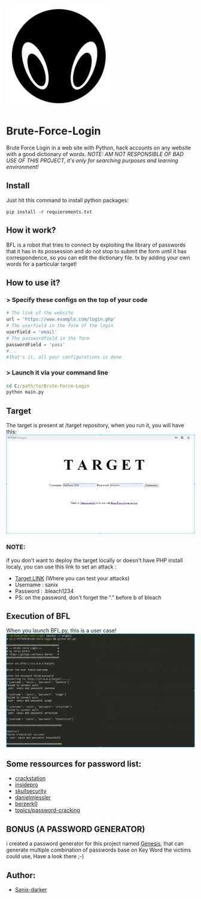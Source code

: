 <img src="images/logo.png"/>

# Brute-Force-Login

Brute Force Login in a web site with Python, hack accounts on any website with a good dictionary of words.
*NOTE: AM NOT RESPONSIBLE OF BAD USE OF THIS PROJECT, it's only for searching purposes and learning environment!*

## Install

Just hit this command to install python packages:
```shell
pip install -r requierements.txt
```

## How it work?
BFL is a robot that tries to connect by exploiting the library of passwords that it has in its possession and do not stop to submit the form until it has correspondence, so you can edit the dictionary file. tx by adding your own words for a particular target!

## How to use it?

### > Specify these configs on the top of your code
```python
# The link of the website
url = 'https://www.example.com/login.php'
# The userfield in the form of the login
userField = 'email'
# The passwordfield in the form
passwordField = 'pass'
#...
#That's it, all your configurations is done
```

### > Launch it via your command line
```cmd
cd C:/path/to/Brute-Force-Login
python main.py
```

## Target

The target is present at /target repository, when you run it, you will have this:
<img src="images/target.png" >

### NOTE:

if you don't want to deploy the target locally or doesn't have PHP install localy, you can use this link to set an attack :

- [Target LINK](http://grabme.herokuapp.com/target/) (Where you can test your attacks)
- Username : sanix
- Password : .bleach1234
- PS: on the password, don't forget the "." before b of bleach

## Execution of BFL

When you launch BFL.py, this is a user case!
<img src="images/capture.png" >

## Some ressources for password list:

- [crackstation](https://crackstation.net/crackstation-wordlist-password-cracking-dictionary.htm)
- [insidepro](http://www.insidepro.team/)
- [skullsecurity](https://wiki.skullsecurity.org/Passwords)
- [danielmiessler](https://github.com/danielmiessler/SecLists/tree/master/Passwords)
- [berzerk0](https://github.com/berzerk0/Probable-Wordlists)
- [topics/password-cracking](https://github.com/topics/password-cracking)

## BONUS (A PASSWORD GENERATOR)

i created a password generator for this project named [Genesis](https://github.com/Sanix-Darker/GENESIS), that can generate multiple combination of passwords base on Key Word the victims could use, Have a look there ;-)

## Author:

- [Sanix-darker](https://github.com/sanix-darker)